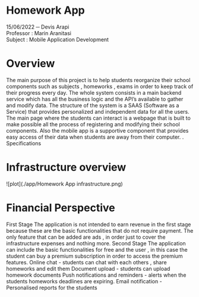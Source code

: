 # Homework App
 
15/06/2022
─
Devis Arapi <br />
Professor : Marin Aranitasi <br />
Subject : Mobile Application Development <br />

# Overview
The main purpose of this project is to help students reorganize their school components such as subjects , homeworks , exams in order to keep track of their progress every day.
The whole system consists in a main backend service which has all the business logic and the API’s available to gather and modify data. The structure of the system is a SAAS (Software as a Service) that provides personalized and independent data for all the users.
The main page where the students can interact is a webpage that is built to make possible all the process of registering and modifying their school components. Also the mobile app is a supportive component that provides easy access of their data when students are away from their computer. .
Specifications
# Infrastructure overview 

![plot](./app/Homework App infrastructure.png)

# Financial Perspective
First Stage
The application is not intended to earn revenue in the first stage because these are the basic functionalities that do not require payment. The only feature that can be added are ads , in order just to cover the infrastructure expenses and nothing more.
Second Stage
The application can include the basic functionalities for free and the user , in this case the student can buy a premium subscription in order to access the premium features. 
Online chat - students can chat with each others , share homeworks and edit them 
Document upload - students can upload homework documents 
Push notifications and reminders - alerts when the students homeworks deadlines are expiring.
Email notification - Personalised reports for the students 
